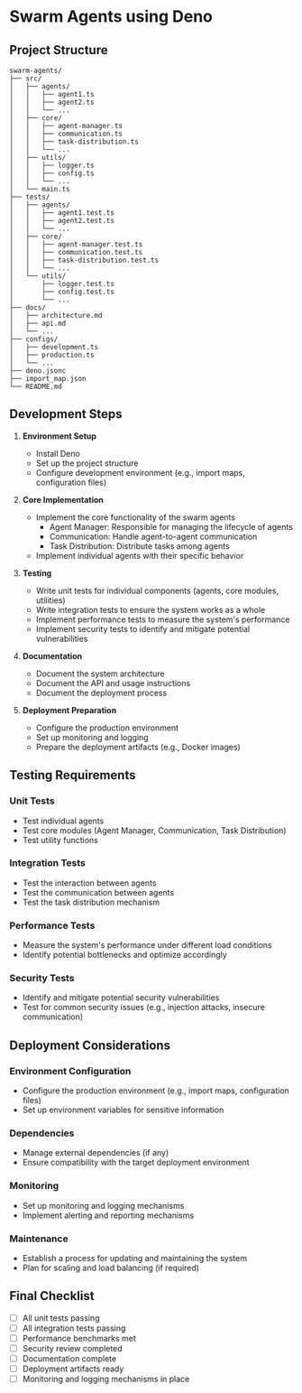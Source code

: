 # Swarm Agents using Deno

## Project Structure

```
swarm-agents/
├── src/
│   ├── agents/
│   │   ├── agent1.ts
│   │   ├── agent2.ts
│   │   └── ...
│   ├── core/
│   │   ├── agent-manager.ts
│   │   ├── communication.ts
│   │   ├── task-distribution.ts
│   │   └── ...
│   ├── utils/
│   │   ├── logger.ts
│   │   ├── config.ts
│   │   └── ...
│   └── main.ts
├── tests/
│   ├── agents/
│   │   ├── agent1.test.ts
│   │   ├── agent2.test.ts
│   │   └── ...
│   ├── core/
│   │   ├── agent-manager.test.ts
│   │   ├── communication.test.ts
│   │   ├── task-distribution.test.ts
│   │   └── ...
│   └── utils/
│       ├── logger.test.ts
│       ├── config.test.ts
│       └── ...
├── docs/
│   ├── architecture.md
│   ├── api.md
│   └── ...
├── configs/
│   ├── development.ts
│   ├── production.ts
│   └── ...
├── deno.jsonc
├── import_map.json
└── README.md
```

## Development Steps

1. **Environment Setup**
   - Install Deno
   - Set up the project structure
   - Configure development environment (e.g., import maps, configuration files)

2. **Core Implementation**
   - Implement the core functionality of the swarm agents
     - Agent Manager: Responsible for managing the lifecycle of agents
     - Communication: Handle agent-to-agent communication
     - Task Distribution: Distribute tasks among agents
   - Implement individual agents with their specific behavior

3. **Testing**
   - Write unit tests for individual components (agents, core modules, utilities)
   - Write integration tests to ensure the system works as a whole
   - Implement performance tests to measure the system's performance
   - Implement security tests to identify and mitigate potential vulnerabilities

4. **Documentation**
   - Document the system architecture
   - Document the API and usage instructions
   - Document the deployment process

5. **Deployment Preparation**
   - Configure the production environment
   - Set up monitoring and logging
   - Prepare the deployment artifacts (e.g., Docker images)

## Testing Requirements

### Unit Tests
- Test individual agents
- Test core modules (Agent Manager, Communication, Task Distribution)
- Test utility functions

### Integration Tests
- Test the interaction between agents
- Test the communication between agents
- Test the task distribution mechanism

### Performance Tests
- Measure the system's performance under different load conditions
- Identify potential bottlenecks and optimize accordingly

### Security Tests
- Identify and mitigate potential security vulnerabilities
- Test for common security issues (e.g., injection attacks, insecure communication)

## Deployment Considerations

### Environment Configuration
- Configure the production environment (e.g., import maps, configuration files)
- Set up environment variables for sensitive information

### Dependencies
- Manage external dependencies (if any)
- Ensure compatibility with the target deployment environment

### Monitoring
- Set up monitoring and logging mechanisms
- Implement alerting and reporting mechanisms

### Maintenance
- Establish a process for updating and maintaining the system
- Plan for scaling and load balancing (if required)

## Final Checklist

- [ ] All unit tests passing
- [ ] All integration tests passing
- [ ] Performance benchmarks met
- [ ] Security review completed
- [ ] Documentation complete
- [ ] Deployment artifacts ready
- [ ] Monitoring and logging mechanisms in place